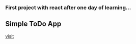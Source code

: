 ### First project with react after one day of learning...

## Simple ToDo App

[visit](https://naimur29-target.netlify.app/) 
